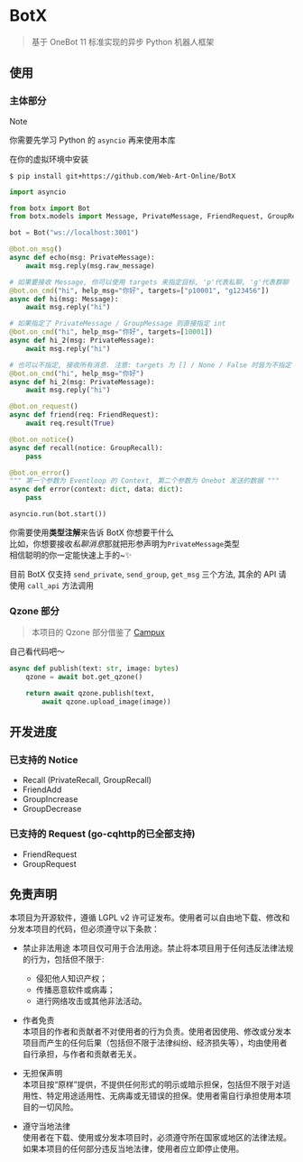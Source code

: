 # BotX
> 基于 OneBot 11 标准实现的异步 Python 机器人框架

## 使用

### 主体部分
> [!NOTE]  
你需要先学习 Python 的 `asyncio` 再来使用本库

在你的虚拟环境中安装

`$ pip install git+https://github.com/Web-Art-Online/BotX`

```python
import asyncio

from botx import Bot
from botx.models import Message, PrivateMessage, FriendRequest, GroupRecall

bot = Bot("ws://localhost:3001")

@bot.on_msg()
async def echo(msg: PrivateMessage):
    await msg.reply(msg.raw_message)

# 如果要接收 Message, 你可以使用 targets 来指定目标, 'p'代表私聊, 'g'代表群聊
@bot.on_cmd("hi", help_msg="你好", targets=["p10001", "g123456"])
async def hi(msg: Message):
    await msg.reply("hi")

# 如果指定了 PrivateMessage / GroupMessage 则直接指定 int
@bot.on_cmd("hi", help_msg="你好", targets=[10001])
async def hi_2(msg: PrivateMessage):
    await msg.reply("hi")

# 也可以不指定, 接收所有消息. 注意: targets 为 [] / None / False 时皆为不指定
@bot.on_cmd("hi", help_msg="你好")
async def hi_2(msg: PrivateMessage):
    await msg.reply("hi")

@bot.on_request()
async def friend(req: FriendRequest):
    await req.result(True)

@bot.on_notice()
async def recall(notice: GroupRecall):
    pass

@bot.on_error()
""" 第一个参数为 Eventloop 的 Context, 第二个参数为 Onebot 发送的数据 """
async def error(context: dict, data: dict):
    pass

asyncio.run(bot.start())
```

你需要使用**类型注解**来告诉 BotX 你想要干什么  
比如，你想要接收*私聊消息*那就把形参声明为`PrivateMessage`类型  
相信聪明的你一定能快速上手的~✨

目前 BotX 仅支持 `send_private`, `send_group`, `get_msg` 三个方法, 其余的 API 请使用 `call_api` 方法调用

### Qzone 部分
> 本项目的 Qzone 部分借鉴了 [Campux](https://github.com/idoknow/Campux)

自己看代码吧～
```python
async def publish(text: str, image: bytes)
    qzone = await bot.get_qzone()

    return await qzone.publish(text,
        await qzone.upload_image(image))
```

## 开发进度
### 已支持的 Notice
* Recall (PrivateRecall, GroupRecall)
* FriendAdd
* GroupIncrease
* GroupDecrease
### 已支持的 Request (go-cqhttp的已全部支持)
* FriendRequest
* GroupRequest

## 免责声明
本项目为开源软件，遵循 LGPL v2 许可证发布。使用者可以自由地下载、修改和分发本项目的代码，但必须遵守以下条款：

* 禁止非法用途
本项目仅可用于合法用途。禁止将本项目用于任何违反法律法规的行为，包括但不限于:
    * 侵犯他人知识产权；
    * 传播恶意软件或病毒；
    * 进行网络攻击或其他非法活动。

* 作者免责  
本项目的作者和贡献者不对使用者的行为负责。使用者因使用、修改或分发本项目而产生的任何后果（包括但不限于法律纠纷、经济损失等），均由使用者自行承担，与作者和贡献者无关。

* 无担保声明  
本项目按“原样”提供，不提供任何形式的明示或暗示担保，包括但不限于对适用性、特定用途适用性、无病毒或无错误的担保。使用者需自行承担使用本项目的一切风险。

* 遵守当地法律  
使用者在下载、使用或分发本项目时，必须遵守所在国家或地区的法律法规。如果本项目的任何部分违反当地法律，使用者应立即停止使用。